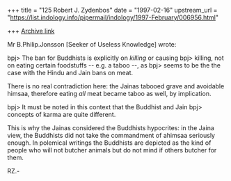 +++
title = "125 Robert J. Zydenbos"
date = "1997-02-16"
upstream_url = "https://list.indology.info/pipermail/indology/1997-February/006956.html"

+++
[Archive link](https://list.indology.info/pipermail/indology/1997-February/006956.html)

Mr B.Philip.Jonsson [Seeker of Useless Knowledge] wrote:

bpj> The ban for Buddhists is explicitly on _killing_ or causing
bpj> killing, not on eating certain foodstuffs -- e.g. a taboo --, as
bpj> seems to be the the case with the Hindu and Jain bans on meat.

There is no real contradiction here: the Jainas tabooed grave and
avoidable himsaa, therefore eating *all* meat became taboo as well, by
implication.

bpj> It must be noted in this context that the Buddhist and Jain
bpj> concepts of karma are quite different.

This is why the Jainas considered the Buddhists hypocrites: in the Jaina
view, the Buddhists did not take the commandment of ahimsaa seriously
enough. In polemical writings the Buddhists are depicted as the kind of
people who will not butcher animals but do not mind if others butcher
for them.

RZ.-





